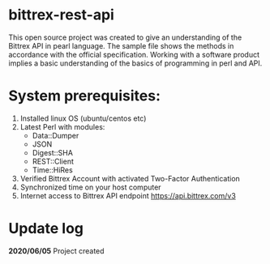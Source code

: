 # bittrex-rest-api

This open source project was created to give an understanding of the Bittrex API in pearl language.
The sample file shows the methods in accordance with the official specification.
Working with a software product implies a basic understanding of the basics of programming in perl and API.

# System prerequisites:

 1. Installed linux OS (ubuntu/centos etc)
 2. Latest Perl with modules:
    - Data::Dumper
    - JSON
    - Digest::SHA
    - REST::Client
    - Time::HiRes
 3. Verified Bittrex Account with activated Two-Factor Authentication
 4. Synchronized time on your host computer
 5. Internet access to Bittrex API endpoint https://api.bittrex.com/v3

# Update log

**2020/06/05**
 Project created